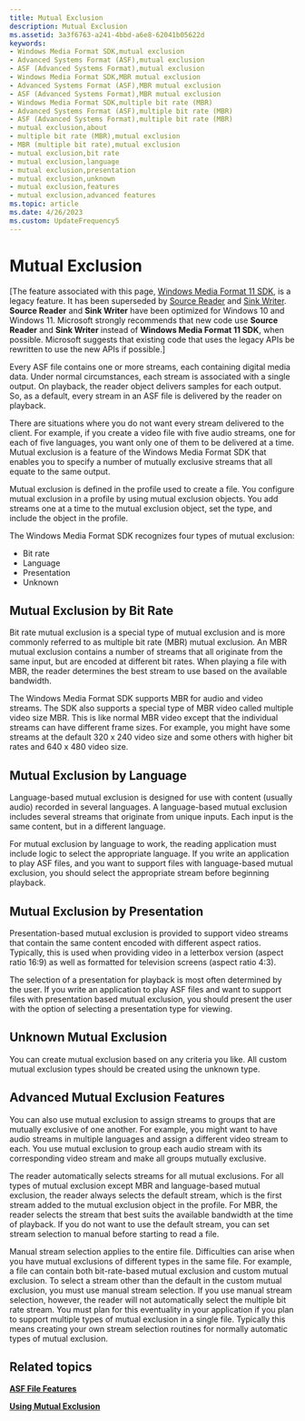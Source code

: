 ```yaml
---
title: Mutual Exclusion
description: Mutual Exclusion
ms.assetid: 3a3f6763-a241-4bbd-a6e8-62041b05622d
keywords:
- Windows Media Format SDK,mutual exclusion
- Advanced Systems Format (ASF),mutual exclusion
- ASF (Advanced Systems Format),mutual exclusion
- Windows Media Format SDK,MBR mutual exclusion
- Advanced Systems Format (ASF),MBR mutual exclusion
- ASF (Advanced Systems Format),MBR mutual exclusion
- Windows Media Format SDK,multiple bit rate (MBR)
- Advanced Systems Format (ASF),multiple bit rate (MBR)
- ASF (Advanced Systems Format),multiple bit rate (MBR)
- mutual exclusion,about
- multiple bit rate (MBR),mutual exclusion
- MBR (multiple bit rate),mutual exclusion
- mutual exclusion,bit rate
- mutual exclusion,language
- mutual exclusion,presentation
- mutual exclusion,unknown
- mutual exclusion,features
- mutual exclusion,advanced features
ms.topic: article
ms.date: 4/26/2023
ms.custom: UpdateFrequency5
---
```


# Mutual Exclusion

\[The feature associated with this page, [Windows Media Format 11 SDK](/windows/win32/wmformat/windows-media-format-11-sdk), is a legacy feature. It has been superseded by [Source Reader](/windows/win32/medfound/source-reader) and [Sink Writer](/windows/win32/medfound/sink-writer). **Source Reader** and **Sink Writer** have been optimized for Windows 10 and Windows 11. Microsoft strongly recommends that new code use **Source Reader** and **Sink Writer** instead of **Windows Media Format 11 SDK**, when possible. Microsoft suggests that existing code that uses the legacy APIs be rewritten to use the new APIs if possible.\]

Every ASF file contains one or more streams, each containing digital media data. Under normal circumstances, each stream is associated with a single output. On playback, the reader object delivers samples for each output. So, as a default, every stream in an ASF file is delivered by the reader on playback.

There are situations where you do not want every stream delivered to the client. For example, if you create a video file with five audio streams, one for each of five languages, you want only one of them to be delivered at a time. Mutual exclusion is a feature of the Windows Media Format SDK that enables you to specify a number of mutually exclusive streams that all equate to the same output.

Mutual exclusion is defined in the profile used to create a file. You configure mutual exclusion in a profile by using mutual exclusion objects. You add streams one at a time to the mutual exclusion object, set the type, and include the object in the profile.

The Windows Media Format SDK recognizes four types of mutual exclusion:

-   Bit rate
-   Language
-   Presentation
-   Unknown

## Mutual Exclusion by Bit Rate

Bit rate mutual exclusion is a special type of mutual exclusion and is more commonly referred to as multiple bit rate (MBR) mutual exclusion. An MBR mutual exclusion contains a number of streams that all originate from the same input, but are encoded at different bit rates. When playing a file with MBR, the reader determines the best stream to use based on the available bandwidth.

The Windows Media Format SDK supports MBR for audio and video streams. The SDK also supports a special type of MBR video called multiple video size MBR. This is like normal MBR video except that the individual streams can have different frame sizes. For example, you might have some streams at the default 320 x 240 video size and some others with higher bit rates and 640 x 480 video size.

## Mutual Exclusion by Language

Language-based mutual exclusion is designed for use with content (usually audio) recorded in several languages. A language-based mutual exclusion includes several streams that originate from unique inputs. Each input is the same content, but in a different language.

For mutual exclusion by language to work, the reading application must include logic to select the appropriate language. If you write an application to play ASF files, and you want to support files with language-based mutual exclusion, you should select the appropriate stream before beginning playback.

## Mutual Exclusion by Presentation

Presentation-based mutual exclusion is provided to support video streams that contain the same content encoded with different aspect ratios. Typically, this is used when providing video in a letterbox version (aspect ratio 16:9) as well as formatted for television screens (aspect ratio 4:3).

The selection of a presentation for playback is most often determined by the user. If you write an application to play ASF files and want to support files with presentation based mutual exclusion, you should present the user with the option of selecting a presentation type for viewing.

## Unknown Mutual Exclusion

You can create mutual exclusion based on any criteria you like. All custom mutual exclusion types should be created using the unknown type.

## Advanced Mutual Exclusion Features

You can also use mutual exclusion to assign streams to groups that are mutually exclusive of one another. For example, you might want to have audio streams in multiple languages and assign a different video stream to each. You use mutual exclusion to group each audio stream with its corresponding video stream and make all groups mutually exclusive.

The reader automatically selects streams for all mutual exclusions. For all types of mutual exclusion except MBR and language-based mutual exclusion, the reader always selects the default stream, which is the first stream added to the mutual exclusion object in the profile. For MBR, the reader selects the stream that best suits the available bandwidth at the time of playback. If you do not want to use the default stream, you can set stream selection to manual before starting to read a file.

Manual stream selection applies to the entire file. Difficulties can arise when you have mutual exclusions of different types in the same file. For example, a file can contain both bit-rate-based mutual exclusion and custom mutual exclusion. To select a stream other than the default in the custom mutual exclusion, you must use manual stream selection. If you use manual stream selection, however, the reader will not automatically select the multiple bit rate stream. You must plan for this eventuality in your application if you plan to support multiple types of mutual exclusion in a single file. Typically this means creating your own stream selection routines for normally automatic types of mutual exclusion.

## Related topics

<dl> <dt>

[**ASF File Features**](asf-file-features.md)
</dt> <dt>

[**Using Mutual Exclusion**](using-mutual-exclusion.md)
</dt> </dl>

 

 




